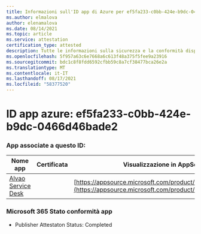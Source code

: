 ```yaml
---
title: Informazioni sull'ID app di Azure per ef5fa233-c0bb-424e-b9dc-0466d46bade2
ms.author: elmalova
author: elenamalova
ms.date: 08/14/2021
ms.topic: article
ms.service: attestation
certification_type: attested
description: Tutte le informazioni sulla sicurezza e la conformità disponibili per ef5fa233-c0bb-424e-b9dc-0466d46bade2.
ms.openlocfilehash: 5f957a63c6e7668a6c613f48a375f5fee9a23916
ms.sourcegitcommit: bdc1c8f8fdd6592cfbb59c8a7cf38477bca26e2a
ms.translationtype: MT
ms.contentlocale: it-IT
ms.lasthandoff: 08/17/2021
ms.locfileid: "58377520"
---
```

# <a name="azure-app-id-ef5fa233-c0bb-424e-b9dc-0466d46bade2"></a>ID app azure: ef5fa233-c0bb-424e-b9dc-0466d46bade2


### <a name="apps-associated-with-this-id"></a>App associate a questo ID:
| **Nome app** | **Certificata** | **Visualizzazione in AppSource** |
|--------------|---------------|-----------------------|
| [Alvao Service Desk](https://docs.microsoft.com/microsoft-365-app-certification/forward/WA200002488) |  | [https://appsource.microsoft.com/product/office/WA200002488](https://appsource.microsoft.com/product/office/WA200002488) |

### <a name="microsoft-365-app-compliance-status"></a>Microsoft 365 Stato conformità app
- Publisher Attestaton Status: Completed
